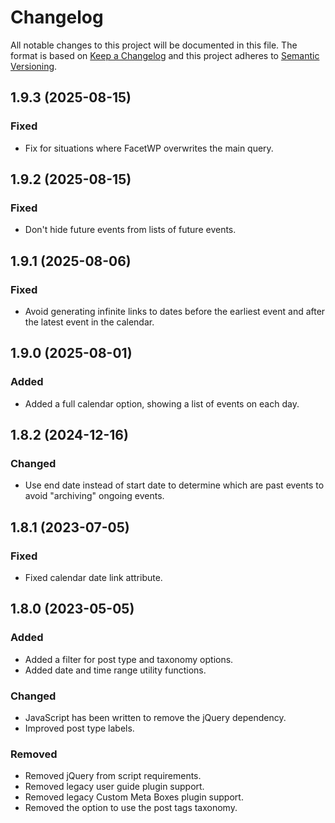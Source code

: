 # Changelog

All notable changes to this project will be documented in this file. The format is based on [Keep a Changelog](https://keepachangelog.com/en/1.1.0/)
and this project adheres to [Semantic Versioning](https://semver.org/spec/v2.0.0.html).

## 1.9.3 (2025-08-15)

### Fixed

*   Fix for situations where FacetWP overwrites the main query.

## 1.9.2 (2025-08-15)

### Fixed

*   Don't hide future events from lists of future events.

## 1.9.1 (2025-08-06)

### Fixed

*   Avoid generating infinite links to dates before the earliest event and after the latest event in the calendar.

## 1.9.0 (2025-08-01)

### Added

*   Added a full calendar option, showing a list of events on each day.

## 1.8.2 (2024-12-16)

### Changed

*   Use end date instead of start date to determine which are past events to avoid "archiving" ongoing events.

## 1.8.1 (2023-07-05)

### Fixed

*   Fixed calendar date link attribute.

## 1.8.0 (2023-05-05)

### Added

*   Added a filter for post type and taxonomy options.
*   Added date and time range utility functions.

### Changed

*   JavaScript has been written to remove the jQuery dependency.
*   Improved post type labels.

### Removed

*   Removed jQuery from script requirements.
*   Removed legacy user guide plugin support.
*   Removed legacy Custom Meta Boxes plugin support.
*   Removed the option to use the post tags taxonomy.
